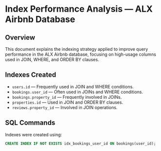 # Index Performance Analysis — ALX Airbnb Database

## Overview

This document explains the indexing strategy applied to improve query performance in the ALX Airbnb database, focusing on high-usage columns used in JOIN, WHERE, and ORDER BY clauses.

## Indexes Created

- `users.id` — Frequently used in JOIN and WHERE conditions.
- `bookings.user_id` — Often used in JOINs and WHERE conditions.
- `bookings.property_id` — Frequently involved in JOINs.
- `properties.id` — Used in JOIN and ORDER BY clauses.
- `reviews.property_id` — Involved in JOIN operations.

## SQL Commands

Indexes were created using:

```sql
CREATE INDEX IF NOT EXISTS idx_bookings_user_id ON bookings(user_id);
